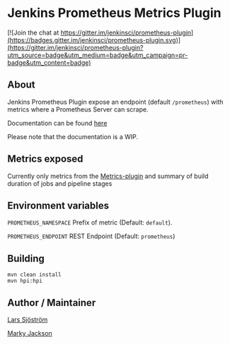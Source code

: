 # Jenkins Prometheus Metrics Plugin

[![Join the chat at https://gitter.im/jenkinsci/prometheus-plugin](https://badges.gitter.im/jenkinsci/prometheus-plugin.svg)](https://gitter.im/jenkinsci/prometheus-plugin?utm_source=badge&utm_medium=badge&utm_campaign=pr-badge&utm_content=badge)

## About
Jenkins Prometheus Plugin expose an endpoint (default `/prometheus`) with metrics where a Prometheus Server can scrape.

Documentation can be found [here](https://plugins.jenkins.io/prometheus)

Please note that the documentation is a WIP.

## Metrics exposed
Currently only metrics from the [Metrics-plugin](https://github.com/jenkinsci/metrics-plugin) and summary of build
duration of jobs and pipeline stages

## Environment variables

`PROMETHEUS_NAMESPACE` Prefix of metric (Default: `default`).

`PROMETHEUS_ENDPOINT` REST Endpoint (Default: `prometheus`)

## Building

    mvn clean install
    mvn hpi:hpi

## Author / Maintainer
[Lars Sjöström](https://github.com/lsjostro)

[Marky Jackson](https://github.com/markyjackson-taulia)


